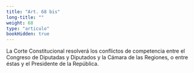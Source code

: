 ```yaml
---
title: "Art. 68 bis"
long-title: ""
weight: 68
type: "articulo"
bookHidden: true
---
```

La Corte Constitucional resolverá los conflictos de competencia entre el Congreso de Diputadas y Diputados y la Cámara de las Regiones, o entre éstas y el Presidente de la República.
